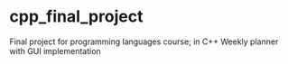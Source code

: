 # cpp_final_project
Final project for programming languages course; in C++
Weekly planner with GUI implementation

